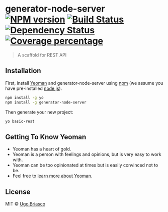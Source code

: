 # generator-node-server [![NPM version][npm-image]][npm-url] [![Build Status][travis-image]][travis-url] [![Dependency Status][daviddm-image]][daviddm-url] [![Coverage percentage][coveralls-image]][coveralls-url]

> A scaffold for REST API

## Installation

First, install [Yeoman](http://yeoman.io) and generator-node-server using [npm](https://www.npmjs.com/) (we assume you have pre-installed [node.js](https://nodejs.org/)).

```bash
npm install -g yo
npm install -g generator-node-server
```

Then generate your new project:

```bash
yo basic-rest
```

## Getting To Know Yeoman

- Yeoman has a heart of gold.
- Yeoman is a person with feelings and opinions, but is very easy to work with.
- Yeoman can be too opinionated at times but is easily convinced not to be.
- Feel free to [learn more about Yeoman](http://yeoman.io/).

## License

MIT © [Ugo Briasco](https://ugobriasco.me)

[npm-image]: https://badge.fury.io/js/generator-node-server.svg
[npm-url]: https://npmjs.org/package/generator-node-server
[travis-image]: https://travis-ci.com/ugobriasco/generator-node-server.svg?branch=master
[travis-url]: https://travis-ci.com/ugobriasco/generator-node-server
[daviddm-image]: https://david-dm.org/ugobriasco/generator-node-server.svg?theme=shields.io
[daviddm-url]: https://david-dm.org/ugobriasco/generator-node-server
[coveralls-image]: https://coveralls.io/repos/ugobriasco/generator-node-server/badge.svg
[coveralls-url]: https://coveralls.io/r/ugobriasco/generator-node-server
